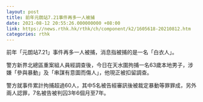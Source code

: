 ```yaml
---
layout: post
title: 前年元朗站7.21事件再多一人被捕
date: 2021-08-12 20:55:26.000000000 +08:00
link: https://news.rthk.hk/rthk/ch/component/k2/1605618-20210812.htm
categories: rthk
---
```


前年「元朗站7.21」事件再多一人被捕，消息指被捕的是一名「白衣人」。

警方新界北總區重案組人員經調查後，今日在天水圍拘捕一名63歲本地男子，涉嫌「參與暴動」及「串謀有意圖而傷人」，他現正被扣留調查。

警方就事件累計拘捕超過60人，其中5名被告經審訊後被裁定暴動等罪罪成，另外兩人認罪，7名被告被判囚3年6個月至7年。
